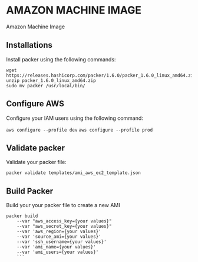 
# AMAZON MACHINE IMAGE

Amazon Machine Image

## Installations

Install packer using the following commands:
```
wget https://releases.hashicorp.com/packer/1.6.0/packer_1.6.0_linux_amd64.zip
unzip packer_1.6.0_linux_amd64.zip
sudo mv packer /usr/local/bin/
```

## Configure AWS
Configure your IAM users using the following command: 

``` aws configure --profile dev ```
```	aws configure --profile prod ```

## Validate packer

Validate your packer file:

``` packer validate templates/ami_aws_ec2_template.json ``` 

## Build Packer

Build your your packer file to create a new AMI
``` 
packer build 
	--var "aws_access_key={your values}" 
	--var "aws_secret_key={your values}" 
	--var 'aws_region={your values}' 
	--var 'source_ami={your values}' 
	--var 'ssh_username={your values}' 
	--var 'ami_name={your values}' 
	--var 'ami_users={your values}' 
	```